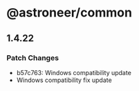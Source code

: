 # @astroneer/common

## 1.4.22

### Patch Changes

- b57c763: Windows compatibility update
- Windows compatibility fix update

